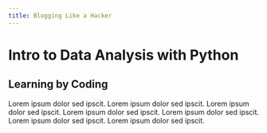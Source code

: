 ```yaml
---
title: Blogging Like a Hacker
---
```


# Intro to Data Analysis with Python

## Learning by Coding

Lorem ipsum dolor sed ipscit. Lorem ipsum dolor sed ipscit. Lorem ipsum dolor sed ipscit. Lorem ipsum dolor sed ipscit. Lorem ipsum dolor sed ipscit. Lorem ipsum dolor sed ipscit. Lorem ipsum dolor sed ipscit. 
